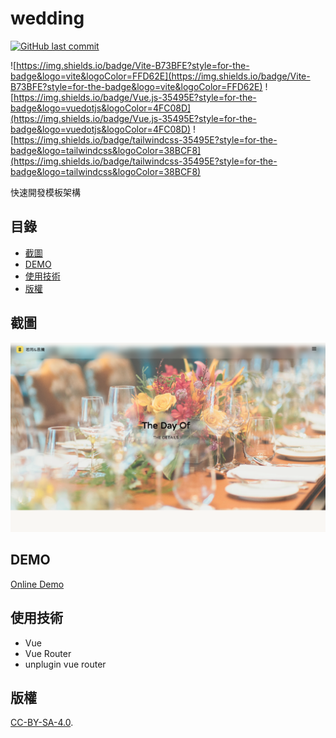 # wedding

[![GitHub last commit](https://img.shields.io/github/last-commit/connectshark/wedding.svg?style=flat)](https://github.com/connectshark/wedding)


![https://img.shields.io/badge/Vite-B73BFE?style=for-the-badge&logo=vite&logoColor=FFD62E](https://img.shields.io/badge/Vite-B73BFE?style=for-the-badge&logo=vite&logoColor=FFD62E)
![https://img.shields.io/badge/Vue.js-35495E?style=for-the-badge&logo=vuedotjs&logoColor=4FC08D](https://img.shields.io/badge/Vue.js-35495E?style=for-the-badge&logo=vuedotjs&logoColor=4FC08D)
![https://img.shields.io/badge/tailwindcss-35495E?style=for-the-badge&logo=tailwindcss&logoColor=38BCF8](https://img.shields.io/badge/tailwindcss-35495E?style=for-the-badge&logo=tailwindcss&logoColor=38BCF8)

快速開發模板架構

## 目錄

- [截圖](#截圖)
- [DEMO](#demo)
- [使用技術](#使用技術)
- [版權](#版權)

## 截圖

[![截圖](/readme/cover.png)](https://sandra.nosegates.com)

## DEMO

[Online Demo](https://sandra.nosegates.com)

## 使用技術

- Vue
- Vue Router
- unplugin vue router

## 版權

[CC-BY-SA-4.0](/LICENSE).